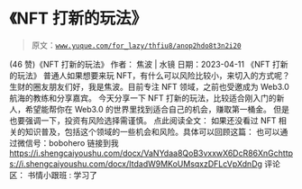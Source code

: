 # 《NFT 打新的玩法》

> 原文：[`www.yuque.com/for_lazy/thfiu8/anop2hdo8t3n2i20`](https://www.yuque.com/for_lazy/thfiu8/anop2hdo8t3n2i20)

<ne-h2 id="7773d565" data-lake-id="7773d565"><ne-heading-ext><ne-heading-anchor></ne-heading-anchor><ne-heading-fold></ne-heading-fold></ne-heading-ext><ne-heading-content><ne-text id="u06b0061d">(46 赞)《NFT 打新的玩法》</ne-text></ne-heading-content></ne-h2> <ne-p id="u3582829b" data-lake-id="u3582829b"><ne-text id="u83d69d32">作者： 焦波 | 水镜</ne-text></ne-p> <ne-p id="u149d55b8" data-lake-id="u149d55b8"><ne-text id="u25eede9d">日期：2023-04-11</ne-text></ne-p> <ne-p id="u6a92ed3a" data-lake-id="u6a92ed3a"><ne-text id="u7827e127">《NFT 打新的玩法》</ne-text></ne-p> <ne-p id="u79c11eeb" data-lake-id="u79c11eeb"><ne-text id="u981207b1">普通人如果想要来玩 NFT，有什么可以风险比较小，来切入的方式呢？</ne-text></ne-p> <ne-p id="ufaca5fc8" data-lake-id="ufaca5fc8"><ne-text id="uf1411a68">生财的圈友朋友们好，我是焦波。目前专注 NFT 领域，之前也受邀成为 Web3.0 航海的教练和分享嘉宾。</ne-text></ne-p> <ne-p id="ud7f77374" data-lake-id="ud7f77374"><ne-text id="u3b6da2f6">今天分享一下 NFT 打新的玩法，比较适合刚入门的新人，希望能帮你在 Web3.0 的世界里找到适合自己的机会，赚取第一桶金。</ne-text></ne-p> <ne-p id="ue5b7c274" data-lake-id="ue5b7c274"><ne-text id="u37b609f4">但是也要强调一下，投资有风险选择需谨慎。</ne-text></ne-p> <ne-p id="u300f0646" data-lake-id="u300f0646"><ne-text id="u9df8ec5e">点此阅读全文：</ne-text></ne-p> <ne-p id="u71db3edc" data-lake-id="u71db3edc"><ne-text id="u76c2ce39">如果还没看过 NFT 相关的知识普及，包括这个领域的一些机会和风险。具体可以回顾这篇：</ne-text></ne-p> <ne-p id="u2e920a60" data-lake-id="u2e920a60"><ne-text id="u568415a8">也可以通过微信号：bobohero 链接到我</ne-text>[<ne-text id="u9293b6fe">https://i.shengcaiyoushu.com/docx/VaNYdaa8QoB3vxxwX6DcR86XnGc</ne-text>](https://i.shengcaiyoushu.com/docx/VaNYdaa8QoB3vxxwX6DcR86XnGc)[<ne-text id="u835c5207">https://i.shengcaiyoushu.com/docx/ItdadW9MKoUMsqxzDFLcVpXdnDg</ne-text>](https://i.shengcaiyoushu.com/docx/ItdadW9MKoUMsqxzDFLcVpXdnDg)</ne-p> <ne-hole id="ubf7aca93" data-lake-id="ubf7aca93"><ne-card data-card-name="hr" data-card-type="block" id="kELMo" data-event-boundary="card"><ne-p id="u72274b1f" data-lake-id="u72274b1f"><ne-text id="u016e7298">评论区：</ne-text></ne-p> <ne-p id="u0975e1de" data-lake-id="u0975e1de"><ne-text id="u882a4ded">书情小跟班 : 学习了</ne-text></ne-p></ne-card></ne-hole>